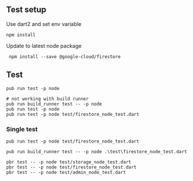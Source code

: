 ## Test setup

 Use dart2 and set env variable
    
    npm install
    
 Update to latest node package
  
     npm install --save @google-cloud/firestore
     
## Test

    pub run test -p node
    
    # not working with build runner
    pub run build_runner test -- -p node
    pub run test -p node
    pub run test -p node test/firestore_node_test.dart

### Single test

    pub run test -p node test/firestore_node_test.dart

    pub run build_runner test -- -p node .\test\firestore_node_test.dart

    pbr test -- -p node test/storage_node_test.dart
    pbr test -- -p node test/firestore_node_test.dart
    pbr test -- -p node test/admin_node_test.dart